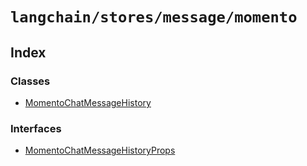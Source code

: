 `langchain/stores/message/momento`
==================================

Index[](#index "Direct link to Index")
---------------------------------------

### Classes[](#classes "Direct link to Classes")

*   [MomentoChatMessageHistory](/docs/api/stores_message_momento/classes/MomentoChatMessageHistory)

### Interfaces[](#interfaces "Direct link to Interfaces")

*   [MomentoChatMessageHistoryProps](/docs/api/stores_message_momento/interfaces/MomentoChatMessageHistoryProps)